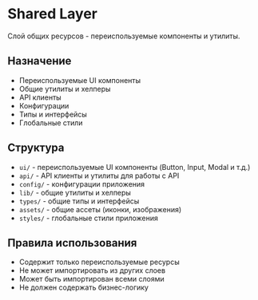 # Shared Layer

Слой общих ресурсов - переиспользуемые компоненты и утилиты.

## Назначение

- Переиспользуемые UI компоненты
- Общие утилиты и хелперы
- API клиенты
- Конфигурации
- Типы и интерфейсы
- Глобальные стили

## Структура

- `ui/` - переиспользуемые UI компоненты (Button, Input, Modal и т.д.)
- `api/` - API клиенты и утилиты для работы с API
- `config/` - конфигурации приложения
- `lib/` - общие утилиты и хелперы
- `types/` - общие типы и интерфейсы
- `assets/` - общие ассеты (иконки, изображения)
- `styles/` - глобальные стили приложения

## Правила использования

- Содержит только переиспользуемые ресурсы
- Не может импортировать из других слоев
- Может быть импортирован всеми слоями
- Не должен содержать бизнес-логику
